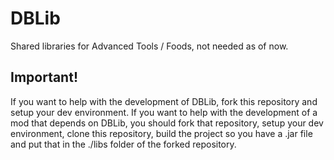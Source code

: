 DBLib
=====

Shared libraries for Advanced Tools / Foods, not needed as of now.

<h2>Important!</h2>
If you want to help with the development of DBLib, fork this repository and setup your dev environment.
If you want to help with the development of a mod that depends on DBLib, you should fork that repository, setup your dev environment, clone this repository, build the project so you have a .jar file and put that in the ./libs folder of the forked repository.